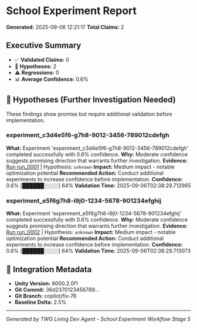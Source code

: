 # School Experiment Report
**Generated:** 2025-09-06 12:21:17
**Total Claims:** 2

## Executive Summary

- ✅ **Validated Claims:** 0
- 🔬 **Hypotheses:** 2
- ⚠️ **Regressions:** 0
- 📊 **Average Confidence:** 0.6%

## 🔬 Hypotheses (Further Investigation Needed)

These findings show promise but require additional validation before implementation.

### experiment_c3d4e5f6-g7h8-9012-3456-789012cdefgh

**What:** Experiment 'experiment_c3d4e5f6-g7h8-9012-3456-789012cdefgh' completed successfully with 0.6% confidence.
**Why:** Moderate confidence suggests promising direction that warrants further investigation.
**Evidence:** [Run run_0001](../outputs/runs/run_0001/) | Hypothesis: `unknown`
**Impact:** Medium impact - notable optimization potential
**Recommended Action:** Conduct additional experiments to increase confidence before implementation.
**Confidence:** 0.6% [██████░░░░] 64%
**Validation Time:** 2025-09-06T02:38:29.712965

### experiment_e5f6g7h8-i9j0-1234-5678-901234efghij

**What:** Experiment 'experiment_e5f6g7h8-i9j0-1234-5678-901234efghij' completed successfully with 0.6% confidence.
**Why:** Moderate confidence suggests promising direction that warrants further investigation.
**Evidence:** [Run run_0002](../outputs/runs/run_0002/) | Hypothesis: `unknown`
**Impact:** Medium impact - notable optimization potential
**Recommended Action:** Conduct additional experiments to increase confidence before implementation.
**Confidence:** 0.6% [██████░░░░] 64%
**Validation Time:** 2025-09-06T02:38:29.713073

## 🔗 Integration Metadata

- **Unity Version:** 6000.2.0f1
- **Git Commit:** 36d2370123456789...
- **Git Branch:** copilot/fix-76
- **Baseline Delta:** 2.5%

---
*Generated by TWG Living Dev Agent - School Experiment Workflow Stage 5*
